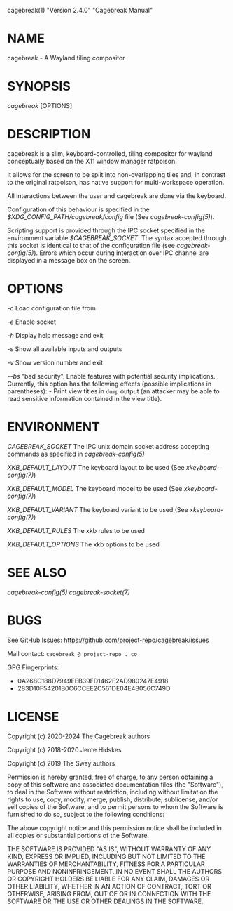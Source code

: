 cagebreak(1) "Version 2.4.0" "Cagebreak Manual"

# NAME

cagebreak - A Wayland tiling compositor

# SYNOPSIS

*cagebreak* [OPTIONS]

# DESCRIPTION

cagebreak is a slim, keyboard-controlled, tiling compositor for
wayland conceptually based on the X11 window manager ratpoison.

It allows for the screen to be split into non-overlapping tiles and,
in contrast to the original ratpoison, has native support for
multi-workspace operation.

All interactions between the user and cagebreak are done via
the keyboard.

Configuration of this behaviour is specified in the
*\$XDG_CONFIG_PATH/cagebreak/config* file (See *cagebreak-config(5)*).

Scripting support is provided through the IPC
socket specified in the environment variable *\$CAGEBREAK_SOCKET*.
The syntax accepted through this socket is identical to
that of the configuration file (see *cagebreak-config(5)*).
Errors which occur during interaction over IPC channel
are displayed in a message box on the screen.

# OPTIONS

*-c <path>*
	Load configuration file from <path>

*-e*
	Enable socket

*-h*
	Display help message and exit

*-s*
	Show all available inputs and outputs

*-v*
	Show version number and exit

*--bs*
	"bad security". Enable features with potential security implications.
	Currently, this option has the following effects (possible implications
	in parentheses):
	- Print view titles in `dump` output (an attacker may be able to read sensitive information contained in the view title).

# ENVIRONMENT

*CAGEBREAK_SOCKET*
	The IPC unix domain socket address accepting
	commands as specified in *cagebreak-config(5)*

*XKB_DEFAULT_LAYOUT*
	The keyboard layout to be used (See *xkeyboard-config(7)*)

*XKB_DEFAULT_MODEL*
	The keyboard model to be used (See *xkeyboard-config(7)*)

*XKB_DEFAULT_VARIANT*
	The keyboard variant to be used (See *xkeyboard-config(7)*)

*XKB_DEFAULT_RULES*
	The xkb rules to be used

*XKB_DEFAULT_OPTIONS*
	The xkb options to be used

# SEE ALSO

*cagebreak-config(5)*
*cagebreak-socket(7)*

# BUGS

See GitHub Issues: <https://github.com/project-repo/cagebreak/issues>

Mail contact: `cagebreak @ project-repo . co`

GPG Fingerprints:

- 0A268C188D7949FEB39FD1462F2AD980247E4918
- 283D10F54201B0C6CCEE2C561DE04E4B056C749D

# LICENSE

Copyright (c) 2020-2024 The Cagebreak authors

Copyright (c) 2018-2020 Jente Hidskes

Copyright (c) 2019 The Sway authors

Permission is hereby granted, free of charge, to any person obtaining a copy of
this software and associated documentation files (the "Software"), to deal in
the Software without restriction, including without limitation the rights to
use, copy, modify, merge, publish, distribute, sublicense, and/or sell copies
of the Software, and to permit persons to whom the Software is furnished to do
so, subject to the following conditions:

The above copyright notice and this permission notice shall be included in all
copies or substantial portions of the Software.

THE SOFTWARE IS PROVIDED "AS IS", WITHOUT WARRANTY OF ANY KIND, EXPRESS OR
IMPLIED, INCLUDING BUT NOT LIMITED TO THE WARRANTIES OF MERCHANTABILITY,
FITNESS FOR A PARTICULAR PURPOSE AND NONINFRINGEMENT. IN NO EVENT SHALL THE
AUTHORS OR COPYRIGHT HOLDERS BE LIABLE FOR ANY CLAIM, DAMAGES OR OTHER
LIABILITY, WHETHER IN AN ACTION OF CONTRACT, TORT OR OTHERWISE, ARISING FROM,
OUT OF OR IN CONNECTION WITH THE SOFTWARE OR THE USE OR OTHER DEALINGS IN THE
SOFTWARE.
